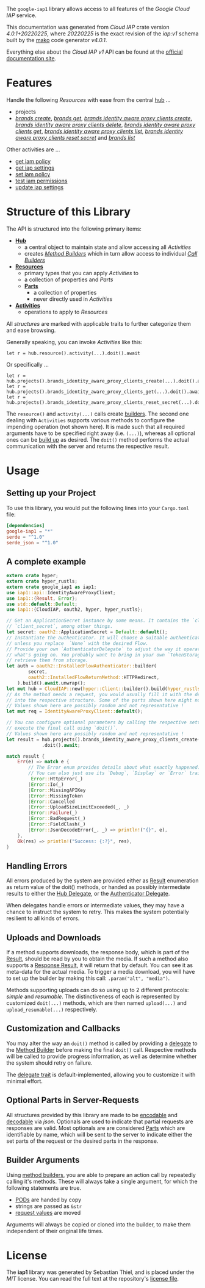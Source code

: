 <!---
DO NOT EDIT !
This file was generated automatically from 'src/generator/templates/api/README.md.mako'
DO NOT EDIT !
-->
The `google-iap1` library allows access to all features of the *Google Cloud IAP* service.

This documentation was generated from *Cloud IAP* crate version *4.0.1+20220225*, where *20220225* is the exact revision of the *iap:v1* schema built by the [mako](http://www.makotemplates.org/) code generator *v4.0.1*.

Everything else about the *Cloud IAP* *v1* API can be found at the
[official documentation site](https://cloud.google.com/iap).
# Features

Handle the following *Resources* with ease from the central [hub](https://docs.rs/google-iap1/4.0.1+20220225/google_iap1/CloudIAP) ... 

* projects
 * [*brands create*](https://docs.rs/google-iap1/4.0.1+20220225/google_iap1/api::ProjectBrandCreateCall), [*brands get*](https://docs.rs/google-iap1/4.0.1+20220225/google_iap1/api::ProjectBrandGetCall), [*brands identity aware proxy clients create*](https://docs.rs/google-iap1/4.0.1+20220225/google_iap1/api::ProjectBrandIdentityAwareProxyClientCreateCall), [*brands identity aware proxy clients delete*](https://docs.rs/google-iap1/4.0.1+20220225/google_iap1/api::ProjectBrandIdentityAwareProxyClientDeleteCall), [*brands identity aware proxy clients get*](https://docs.rs/google-iap1/4.0.1+20220225/google_iap1/api::ProjectBrandIdentityAwareProxyClientGetCall), [*brands identity aware proxy clients list*](https://docs.rs/google-iap1/4.0.1+20220225/google_iap1/api::ProjectBrandIdentityAwareProxyClientListCall), [*brands identity aware proxy clients reset secret*](https://docs.rs/google-iap1/4.0.1+20220225/google_iap1/api::ProjectBrandIdentityAwareProxyClientResetSecretCall) and [*brands list*](https://docs.rs/google-iap1/4.0.1+20220225/google_iap1/api::ProjectBrandListCall)

Other activities are ...

* [get iam policy](https://docs.rs/google-iap1/4.0.1+20220225/google_iap1/api::MethodGetIamPolicyCall)
* [get iap settings](https://docs.rs/google-iap1/4.0.1+20220225/google_iap1/api::MethodGetIapSettingCall)
* [set iam policy](https://docs.rs/google-iap1/4.0.1+20220225/google_iap1/api::MethodSetIamPolicyCall)
* [test iam permissions](https://docs.rs/google-iap1/4.0.1+20220225/google_iap1/api::MethodTestIamPermissionCall)
* [update iap settings](https://docs.rs/google-iap1/4.0.1+20220225/google_iap1/api::MethodUpdateIapSettingCall)



# Structure of this Library

The API is structured into the following primary items:

* **[Hub](https://docs.rs/google-iap1/4.0.1+20220225/google_iap1/CloudIAP)**
    * a central object to maintain state and allow accessing all *Activities*
    * creates [*Method Builders*](https://docs.rs/google-iap1/4.0.1+20220225/google_iap1/client::MethodsBuilder) which in turn
      allow access to individual [*Call Builders*](https://docs.rs/google-iap1/4.0.1+20220225/google_iap1/client::CallBuilder)
* **[Resources](https://docs.rs/google-iap1/4.0.1+20220225/google_iap1/client::Resource)**
    * primary types that you can apply *Activities* to
    * a collection of properties and *Parts*
    * **[Parts](https://docs.rs/google-iap1/4.0.1+20220225/google_iap1/client::Part)**
        * a collection of properties
        * never directly used in *Activities*
* **[Activities](https://docs.rs/google-iap1/4.0.1+20220225/google_iap1/client::CallBuilder)**
    * operations to apply to *Resources*

All *structures* are marked with applicable traits to further categorize them and ease browsing.

Generally speaking, you can invoke *Activities* like this:

```Rust,ignore
let r = hub.resource().activity(...).doit().await
```

Or specifically ...

```ignore
let r = hub.projects().brands_identity_aware_proxy_clients_create(...).doit().await
let r = hub.projects().brands_identity_aware_proxy_clients_get(...).doit().await
let r = hub.projects().brands_identity_aware_proxy_clients_reset_secret(...).doit().await
```

The `resource()` and `activity(...)` calls create [builders][builder-pattern]. The second one dealing with `Activities` 
supports various methods to configure the impending operation (not shown here). It is made such that all required arguments have to be 
specified right away (i.e. `(...)`), whereas all optional ones can be [build up][builder-pattern] as desired.
The `doit()` method performs the actual communication with the server and returns the respective result.

# Usage

## Setting up your Project

To use this library, you would put the following lines into your `Cargo.toml` file:

```toml
[dependencies]
google-iap1 = "*"
serde = "^1.0"
serde_json = "^1.0"
```

## A complete example

```Rust
extern crate hyper;
extern crate hyper_rustls;
extern crate google_iap1 as iap1;
use iap1::api::IdentityAwareProxyClient;
use iap1::{Result, Error};
use std::default::Default;
use iap1::{CloudIAP, oauth2, hyper, hyper_rustls};

// Get an ApplicationSecret instance by some means. It contains the `client_id` and 
// `client_secret`, among other things.
let secret: oauth2::ApplicationSecret = Default::default();
// Instantiate the authenticator. It will choose a suitable authentication flow for you, 
// unless you replace  `None` with the desired Flow.
// Provide your own `AuthenticatorDelegate` to adjust the way it operates and get feedback about 
// what's going on. You probably want to bring in your own `TokenStorage` to persist tokens and
// retrieve them from storage.
let auth = oauth2::InstalledFlowAuthenticator::builder(
        secret,
        oauth2::InstalledFlowReturnMethod::HTTPRedirect,
    ).build().await.unwrap();
let mut hub = CloudIAP::new(hyper::Client::builder().build(hyper_rustls::HttpsConnectorBuilder::new().with_native_roots().https_or_http().enable_http1().enable_http2().build()), auth);
// As the method needs a request, you would usually fill it with the desired information
// into the respective structure. Some of the parts shown here might not be applicable !
// Values shown here are possibly random and not representative !
let mut req = IdentityAwareProxyClient::default();

// You can configure optional parameters by calling the respective setters at will, and
// execute the final call using `doit()`.
// Values shown here are possibly random and not representative !
let result = hub.projects().brands_identity_aware_proxy_clients_create(req, "parent")
             .doit().await;

match result {
    Err(e) => match e {
        // The Error enum provides details about what exactly happened.
        // You can also just use its `Debug`, `Display` or `Error` traits
         Error::HttpError(_)
        |Error::Io(_)
        |Error::MissingAPIKey
        |Error::MissingToken
        |Error::Cancelled
        |Error::UploadSizeLimitExceeded(_, _)
        |Error::Failure(_)
        |Error::BadRequest(_)
        |Error::FieldClash(_)
        |Error::JsonDecodeError(_, _) => println!("{}", e),
    },
    Ok(res) => println!("Success: {:?}", res),
}

```
## Handling Errors

All errors produced by the system are provided either as [Result](https://docs.rs/google-iap1/4.0.1+20220225/google_iap1/client::Result) enumeration as return value of
the doit() methods, or handed as possibly intermediate results to either the 
[Hub Delegate](https://docs.rs/google-iap1/4.0.1+20220225/google_iap1/client::Delegate), or the [Authenticator Delegate](https://docs.rs/yup-oauth2/*/yup_oauth2/trait.AuthenticatorDelegate.html).

When delegates handle errors or intermediate values, they may have a chance to instruct the system to retry. This 
makes the system potentially resilient to all kinds of errors.

## Uploads and Downloads
If a method supports downloads, the response body, which is part of the [Result](https://docs.rs/google-iap1/4.0.1+20220225/google_iap1/client::Result), should be
read by you to obtain the media.
If such a method also supports a [Response Result](https://docs.rs/google-iap1/4.0.1+20220225/google_iap1/client::ResponseResult), it will return that by default.
You can see it as meta-data for the actual media. To trigger a media download, you will have to set up the builder by making
this call: `.param("alt", "media")`.

Methods supporting uploads can do so using up to 2 different protocols: 
*simple* and *resumable*. The distinctiveness of each is represented by customized 
`doit(...)` methods, which are then named `upload(...)` and `upload_resumable(...)` respectively.

## Customization and Callbacks

You may alter the way an `doit()` method is called by providing a [delegate](https://docs.rs/google-iap1/4.0.1+20220225/google_iap1/client::Delegate) to the 
[Method Builder](https://docs.rs/google-iap1/4.0.1+20220225/google_iap1/client::CallBuilder) before making the final `doit()` call. 
Respective methods will be called to provide progress information, as well as determine whether the system should 
retry on failure.

The [delegate trait](https://docs.rs/google-iap1/4.0.1+20220225/google_iap1/client::Delegate) is default-implemented, allowing you to customize it with minimal effort.

## Optional Parts in Server-Requests

All structures provided by this library are made to be [encodable](https://docs.rs/google-iap1/4.0.1+20220225/google_iap1/client::RequestValue) and 
[decodable](https://docs.rs/google-iap1/4.0.1+20220225/google_iap1/client::ResponseResult) via *json*. Optionals are used to indicate that partial requests are responses 
are valid.
Most optionals are are considered [Parts](https://docs.rs/google-iap1/4.0.1+20220225/google_iap1/client::Part) which are identifiable by name, which will be sent to 
the server to indicate either the set parts of the request or the desired parts in the response.

## Builder Arguments

Using [method builders](https://docs.rs/google-iap1/4.0.1+20220225/google_iap1/client::CallBuilder), you are able to prepare an action call by repeatedly calling it's methods.
These will always take a single argument, for which the following statements are true.

* [PODs][wiki-pod] are handed by copy
* strings are passed as `&str`
* [request values](https://docs.rs/google-iap1/4.0.1+20220225/google_iap1/client::RequestValue) are moved

Arguments will always be copied or cloned into the builder, to make them independent of their original life times.

[wiki-pod]: http://en.wikipedia.org/wiki/Plain_old_data_structure
[builder-pattern]: http://en.wikipedia.org/wiki/Builder_pattern
[google-go-api]: https://github.com/google/google-api-go-client

# License
The **iap1** library was generated by Sebastian Thiel, and is placed 
under the *MIT* license.
You can read the full text at the repository's [license file][repo-license].

[repo-license]: https://github.com/Byron/google-apis-rsblob/main/LICENSE.md

